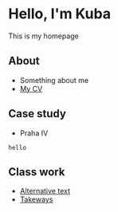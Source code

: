 # Hello, I'm Kuba

This is my homepage


## About

- Something about me
- [My CV](04-experience/index.md)


## Case study

- Praha IV

`hello`

## Class work

- [Alternative text](01-alternative-text/index.md)
- [Takeways](takeways/index.md)
